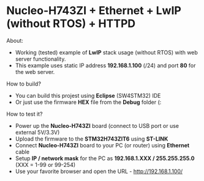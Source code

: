 # Nucleo-H743ZI + Ethernet + LwIP (without RTOS) + HTTPD
About:
* Working (tested) example of **LwIP** stack usage (without RTOS) with web server functionality.
* This example uses static IP address **192.168.1.100** (/24) and port **80** for the web server.

How to build?
* You can build this projest using **Eclipse** (SW4STM32) IDE
* Or just use the firmware **HEX** file from the **Debug** folder (:

How to test it?
* Power up the **Nucleo-H743ZI** board (connect to USB port or use external 5V/3.3V)
* Upload the firmware to the **STM32H743ZIT6** using **ST-LINK**
* Connect **Nucleo-H743ZI** board to your PC (or router) using **Ethernet** cable
* Setup **IP / network mask** for the PC as **192.168.1.XXX / 255.255.255.0** (XXX = 1-99 or 99-254)
* Use your favorite browser and open the URL - http://192.168.1.100/
